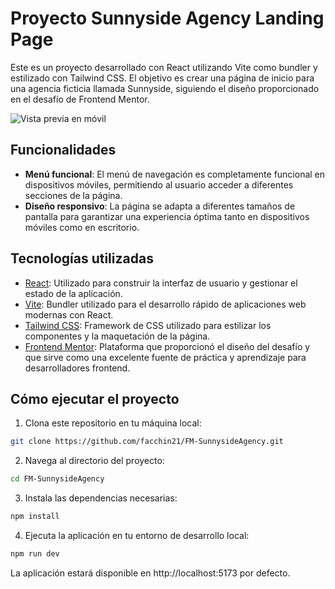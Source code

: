 # Proyecto Sunnyside Agency Landing Page

Este es un proyecto desarrollado con React utilizando Vite como bundler y estilizado con Tailwind CSS. El objetivo es crear una página de inicio para una agencia ficticia llamada Sunnyside, siguiendo el diseño proporcionado en el desafío de Frontend Mentor.

![Vista previa en móvil](https://github.com/facchin21/FM-SunnysideAgency/issues/1#issue-2293067999)

## Funcionalidades

- **Menú funcional**: El menú de navegación es completamente funcional en dispositivos móviles, permitiendo al usuario acceder a diferentes secciones de la página.
- **Diseño responsivo**: La página se adapta a diferentes tamaños de pantalla para garantizar una experiencia óptima tanto en dispositivos móviles como en escritorio.

## Tecnologías utilizadas

- [React](https://reactjs.org/): Utilizado para construir la interfaz de usuario y gestionar el estado de la aplicación.
- [Vite](https://vitejs.dev/): Bundler utilizado para el desarrollo rápido de aplicaciones web modernas con React.
- [Tailwind CSS](https://tailwindcss.com/): Framework de CSS utilizado para estilizar los componentes y la maquetación de la página.
- [Frontend Mentor](https://www.frontendmentor.io/): Plataforma que proporcionó el diseño del desafío y que sirve como una excelente fuente de práctica y aprendizaje para desarrolladores frontend.

## Cómo ejecutar el proyecto

1. Clona este repositorio en tu máquina local:

```bash
git clone https://github.com/facchin21/FM-SunnysideAgency.git
```
2. Navega al directorio del proyecto:

```bash
cd FM-SunnysideAgency
```
3. Instala las dependencias necesarias:
```bash
npm install
```
4. Ejecuta la aplicación en tu entorno de desarrollo local:
```bash
npm run dev
```
La aplicación estará disponible en http://localhost:5173 por defecto.

